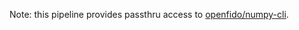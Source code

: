Note: this pipeline provides passthru access to [openfido/numpy-cli](https://github.com/openfido/numpy-cli).
